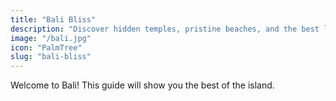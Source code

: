 ```yaml
---
title: "Bali Bliss"
description: "Discover hidden temples, pristine beaches, and the best local cuisine"
image: "/bali.jpg"
icon: "PalmTree"
slug: "bali-bliss"
---
```


Welcome to Bali! This guide will show you the best of the island.
